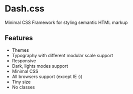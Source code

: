 # Dash.css

Minimal CSS Framework for styling semantic HTML markup

## Features

- Themes
- Typography with different modular scale support
- Responsive
- Dark, lights modes support
- Minimal CSS
- All browsers support (except IE :))
- Tiny size
- No classes
